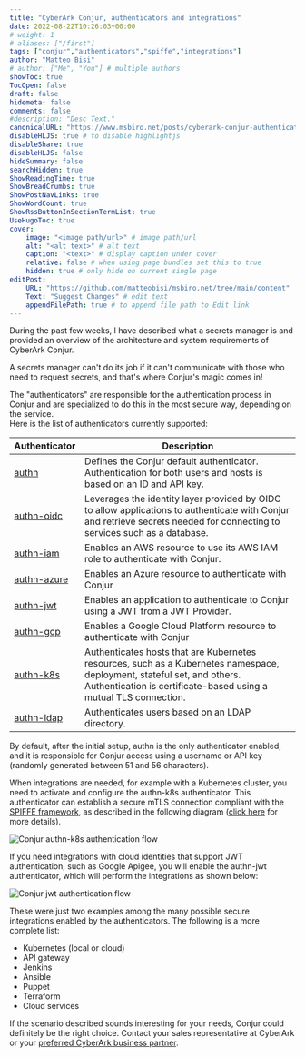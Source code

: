 ```yaml
---
title: "CyberArk Conjur, authenticators and integrations"
date: 2022-08-22T10:26:03+00:00
# weight: 1
# aliases: ["/first"]
tags: ["conjur","authenticators","spiffe","integrations"]
author: "Matteo Bisi"
# author: ["Me", "You"] # multiple authors
showToc: true
TocOpen: false
draft: false
hidemeta: false
comments: false
#description: "Desc Text."
canonicalURL: "https://www.msbiro.net/posts/cyberark-conjur-authenticators-integrations/"
disableHLJS: true # to disable highlightjs
disableShare: true
disableHLJS: false
hideSummary: false
searchHidden: true
ShowReadingTime: true
ShowBreadCrumbs: true
ShowPostNavLinks: true
ShowWordCount: true
ShowRssButtonInSectionTermList: true
UseHugoToc: true
cover:
    image: "<image path/url>" # image path/url
    alt: "<alt text>" # alt text
    caption: "<text>" # display caption under cover
    relative: false # when using page bundles set this to true
    hidden: true # only hide on current single page
editPost:
    URL: "https://github.com/matteobisi/msbiro.net/tree/main/content"
    Text: "Suggest Changes" # edit text
    appendFilePath: true # to append file path to Edit link
---
```

During the past few weeks, I have described what a secrets manager is and provided an overview of the architecture and system requirements of CyberArk Conjur.  

A secrets manager can't do its job if it can't communicate with those who need to request  secrets, and that's where Conjur's magic comes in!  

The "authenticators" are responsible for the authentication process in Conjur and are specialized to do this in the most secure way, depending on the service.  
Here is the list of authenticators currently supported:  

| Authenticator   | Description |
| --------------- | --------------- |
| [authn](https://docs.cyberark.com/Product-Doc/OnlineHelp/AAM-DAP/Latest/en/Content/Operations/Services/default_authn.htm)    | Defines the Conjur default authenticator. Authentication for both users and hosts is based on an ID and API key.     |
| [authn-oidc](https://docs.cyberark.com/Product-Doc/OnlineHelp/AAM-DAP/Latest/en/Content/OIDC/OIDC.htm)     | Leverages the identity layer provided by OIDC to allow applications to authenticate with Conjur and retrieve secrets needed for connecting to services such as a database.   |
| [authn-iam](https://docs.cyberark.com/Product-Doc/OnlineHelp/AAM-DAP/Latest/en/Content/Operations/Services/AWS_IAM_Authenticator.htm)    | Enables an AWS resource to use its AWS IAM role to authenticate with Conjur.   |
| [authn-azure](https://docs.cyberark.com/Product-Doc/OnlineHelp/AAM-DAP/Latest/en/Content/Operations/Services/azure_authn.htm)    | Enables an Azure resource to authenticate with Conjur   |
| [authn-jwt](https://docs.cyberark.com/Product-Doc/OnlineHelp/AAM-DAP/Latest/en/Content/Operations/Services/cjr-authn-jwt-lp.htm)    | Enables an application to authenticate to Conjur using a JWT from a JWT Provider.    |
| [authn-gcp](https://docs.cyberark.com/Product-Doc/OnlineHelp/AAM-DAP/Latest/en/Content/Operations/Services/cjr-gcp-authn.htm#GCP%C2%A0Auth)    | Enables a Google Cloud Platform resource to authenticate with Conjur    |
| [authn-k8s](https://docs.cyberark.com/Product-Doc/OnlineHelp/AAM-DAP/Latest/en/Content/Integrations/k8s-ocp/k8s-k8s-authn.htm)    | Authenticates hosts that are Kubernetes resources, such as a Kubernetes namespace, deployment, stateful set, and others. Authentication is certificate-based using a mutual TLS connection.   |
| [authn-ldap](https://docs.cyberark.com/Product-Doc/OnlineHelp/AAM-DAP/Latest/en/Content/Integrations/ldap/configure-ldap-authn.htm)    | Authenticates users based on an LDAP directory.     |

By default, after the initial setup, authn is the only authenticator enabled, and it is responsible for Conjur access using a username or API key (randomly generated between 51 and 56 characters).

When integrations are needed, for example with a Kubernetes cluster, you need to activate and configure the authn-k8s authenticator.
This authenticator can establish a secure mTLS connection compliant with the [SPIFFE framework](https://spiffe.io/docs/latest/spiffe-about/overview/), as described in the following diagram ([click here](https://developer.cyberark.com/blog/kubernetes-authentication/) for more details).


![Conjur authn-k8s authentication flow](k8s_authentication_flow.png)

If you need integrations with cloud identities that support JWT authentication, such as Google Apigee, you will enable the authn-jwt authenticator, which will perform the integrations as shown below:

![Conjur jwt authentication flow](cjr-authn-jwt-flow.png)

These were just two examples among the many possible secure integrations enabled by the authenticators. The following is a more complete list:

   - Kubernetes (local or cloud)
   - API gateway
   - Jenkins
   - Ansible
   - Puppet
   - Terraform
   - Cloud services

If the scenario described sounds interesting for your needs, Conjur could definitely be the right choice. Contact your sales representative at CyberArk or your [preferred CyberArk business partner](https://www.reevo.it/it/cloudnative-devops#tech-partners).  
